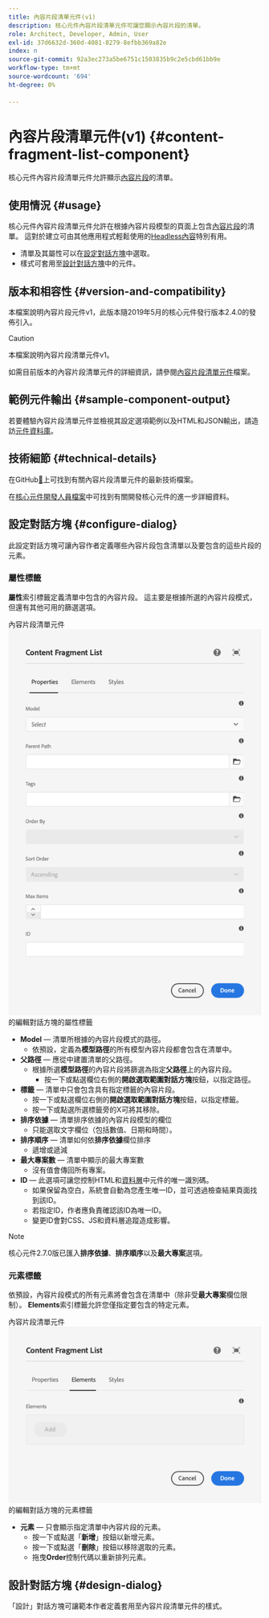 ```yaml
---
title: 內容片段清單元件(v1)
description: 核心元件內容片段清單元件可讓您顯示內容片段的清單。
role: Architect, Developer, Admin, User
exl-id: 37d6632d-360d-4081-8279-8efbb369a82e
index: n
source-git-commit: 92a3ec273a5be6751c1503835b9c2e5cbd61bb9e
workflow-type: tm+mt
source-wordcount: '694'
ht-degree: 0%

---
```



# 內容片段清單元件(v1) {#content-fragment-list-component}

核心元件內容片段清單元件允許顯示[內容片段](https://experienceleague.adobe.com/docs/experience-manager-cloud-service/assets/content-fragments/content-fragments.html?lang=zh-Hant)的清單。

## 使用情況 {#usage}

核心元件內容片段清單元件允許在根據內容片段模型的頁面上包含[內容片段](https://experienceleague.adobe.com/docs/experience-manager-cloud-service/assets/content-fragments/content-fragments.html?lang=zh-Hant)的清單。 這對於建立可由其他應用程式輕鬆使用的[Headless內容](https://helpx.adobe.com/tw/experience-manager/6-5/sites/developing/user-guide.html?topic=/experience-manager/6-5/sites/developing/morehelp/headless.ug.js)特別有用。

* 清單及其屬性可以在[設定對話方塊](#configure-dialog)中選取。
* 樣式可套用至[設計對話方塊](#design-dialog)中的元件。

## 版本和相容性 {#version-and-compatibility}

本檔案說明內容片段元件v1，此版本隨2019年5月的核心元件發行版本2.4.0的發佈引入。

>[!CAUTION]
>
>本檔案說明內容片段清單元件v1。
>
>如需目前版本的內容片段清單元件的詳細資訊，請參閱[內容片段清單元件](/help/components/content-fragment-list.md)檔案。

## 範例元件輸出 {#sample-component-output}

若要體驗內容片段清單元件並檢視其設定選項範例以及HTML和JSON輸出，請造訪[元件資料庫](https://adobe.com/go/aem_cmp_library_cflist_tw)。

## 技術細節 {#technical-details}

在GitHub[&#128279;](https://adobe.com/go/aem_cmp_tech_cflist_v1_tw)上可找到有關內容片段清單元件的最新技術檔案。

在[核心元件開發人員檔案](/help/developing/overview.md)中可找到有關開發核心元件的進一步詳細資料。

## 設定對話方塊 {#configure-dialog}

此設定對話方塊可讓內容作者定義哪些內容片段包含清單以及要包含的這些片段的元素。

### 屬性標籤

**屬性**&#x200B;索引標籤定義清單中包含的內容片段。 這主要是根據所選的內容片段模式，但還有其他可用的篩選選項。

內容片段清單元件![&#128279;](/help/assets/content-fragment-list-properties.png)的編輯對話方塊的屬性標籤

* **Model** — 清單所根據的內容片段模式的路徑。
   * 依預設，定義為&#x200B;**模型路徑**&#x200B;的所有模型內容片段都會包含在清單中。
* **父路徑** — 應從中建置清單的父路徑。
   * 根據所選&#x200B;**模型路徑**&#x200B;的內容片段將篩選為指定&#x200B;**父路徑**&#x200B;上的內容片段。
      * 按一下或點選欄位右側的&#x200B;**開啟選取範圍對話方塊**&#x200B;按鈕，以指定路徑。
* **標籤** — 清單中只會包含具有指定標籤的內容片段。
   * 按一下或點選欄位右側的&#x200B;**開啟選取範圍對話方塊**&#x200B;按鈕，以指定標籤。
   * 按一下或點選所選標籤旁的X可將其移除。
* **排序依據** — 清單排序依據的內容片段模型的欄位
   * 只能選取文字欄位（包括數值、日期和時間）。
* **排序順序** — 清單如何依&#x200B;**排序依據**&#x200B;欄位排序
   * 遞增或遞減
* **最大專案數** — 清單中顯示的最大專案數
   * 沒有值會傳回所有專案。
* **ID** — 此選項可讓您控制HTML和[資料層](/help/developing/data-layer/overview.md)中元件的唯一識別碼。
   * 如果保留為空白，系統會自動為您產生唯一ID，並可透過檢查結果頁面找到該ID。
   * 若指定ID，作者應負責確認該ID為唯一ID。
   * 變更ID會對CSS、JS和資料層追蹤造成影響。

>[!NOTE]
>核心元件2.7.0版已匯入&#x200B;**排序依據**、**排序順序**&#x200B;以及&#x200B;**最大專案**&#x200B;選項。

### 元素標籤

依預設，內容片段模式的所有元素將會包含在清單中（除非受&#x200B;**最大專案**&#x200B;欄位限制）。 **Elements**&#x200B;索引標籤允許您僅指定要包含的特定元素。

內容片段清單元件![&#128279;](/help/assets/content-fragment-list-elements.png)的編輯對話方塊的元素標籤

* **元素** — 只會顯示指定清單中內容片段的元素。
   * 按一下或點選「**新增**」按鈕以新增元素。
   * 按一下或點選「**刪除**」按鈕以移除選取的元素。
   * 拖曳&#x200B;**Order**&#x200B;控制代碼以重新排列元素。

## 設計對話方塊 {#design-dialog}

「設計」對話方塊可讓範本作者定義套用至內容片段清單元件的樣式。
